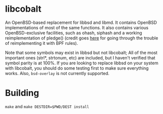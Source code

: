 # libcobalt

An OpenBSD-based replacement for libbsd and libmd. It contains OpenBSD implementations of most of the same functions. It also contains various OpenBSD-exclusive facilities, such as ohash, siphash and a working reimplementation of pledge() (credit goes [here](https://github.com/jart/pledge) for going through the trouble of reimplementing it with BPF rules).

Note that some symbols may exist in libbsd but not libcobalt; All of the most important ones (strl\*, strtonum, etc) are included, but I haven't verified that symbol parity is at 100%. If you are looking to replace libbsd on your system with libcobalt, you should do some testing first to make sure everything works. Also, `bsd-overlay` is not currently supported.

# Building
`make` and `make DESTDIR=$PWD/DEST install`
